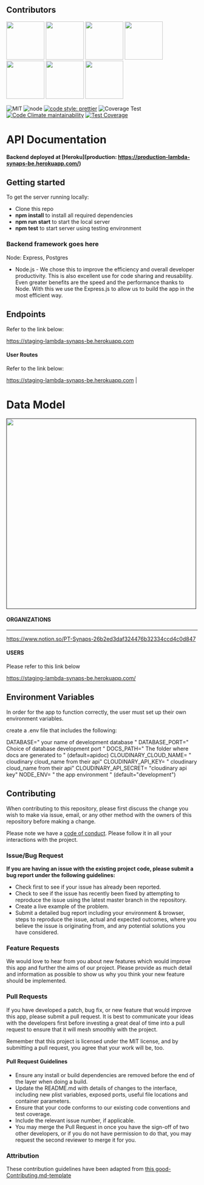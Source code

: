 
## Contributors

[<img src="https://avatars3.githubusercontent.com/u/17443353?v=4" width = "100" />](https://github.com/jeremiahtenbrink)
[<img src="https://avatars1.githubusercontent.com/u/19153270?v=4" width = "100" />](https://github.com/ccurry20)
[<img src="https://avatars2.githubusercontent.com/u/20153709?v=4" width = "100" />](https://github.com/gmgower)
[<img src="https://avatars3.githubusercontent.com/u/47146701?v=4" width = "100" />](https://github.com/austinbro5)
[<img src="https://avatars0.githubusercontent.com/u/48000565?v=4" width = "100" />](https://github.com/Brimes7)
[<img src="https://avatars3.githubusercontent.com/u/49910197?v=4" width = "100" />](https://github.com/DKFerebee)
[<img src="https://avatars3.githubusercontent.com/u/49927848?v=4" width = "100" />](https://github.com/christopherc1331)


![MIT](https://img.shields.io/packagist/l/doctrine/orm.svg)
![node](https://img.shields.io/node/v/11)
[![code style: prettier](https://img.shields.io/badge/code_style-prettier-ff69b4.svg?style=flat-square)](https://github.com/prettier/prettier)
![Coverage Test](https://github.com/Lambda-School-Labs/pt-synaps-be/workflows/Coverage%20Test/badge.svg)
[![Code Climate maintainability](https://api.codeclimate.com/v1/badges/9ca9673d076f0a3275bb/maintainability)](https://img.shields.io/codeclimate/maintainability-percentage/Lambda-School-Labs/pt-synaps-be)
[![Test Coverage](https://api.codeclimate.com/v1/badges/9ca9673d076f0a3275bb/test_coverage)](https://codeclimate.com/github/Lambda-School-Labs/pt-synaps-be/test_coverage)

# API Documentation

####  Backend deployed at [Heroku](production: https://production-lambda-synaps-be.herokuapp.com/) <br>

## Getting started

To get the server running locally:

- Clone this repo
- **npm install** to install all required dependencies
- **npm run start** to start the local server
- **npm test** to start server using testing environment

### Backend framework goes here

Node:  Express, Postgres

- Node.js - We chose this to improve the efficiency and overall developer productivity. This is also excellent use for code sharing and reusability. Even greater benefits are the speed and the performance thanks to Node. With this we use the Express.js to allow us to build the app in the most efficient way.


## Endpoints

Refer to the link below:

https://staging-lambda-synaps-be.herokuapp.com  
#### User Routes

Refer to the link below:

https://staging-lambda-synaps-be.herokuapp.com                                                   |

# Data Model

[<img src="https://github.com/Lambda-School-Labs/pt-synaps-be/blob/read-me/images/Untitled.png?raw=true" width = "500" />]()

#### ORGANIZATIONS

---
https://www.notion.so/PT-Synaps-26b2ed3daf324476b32334ccd4c0d847

#### USERS

Please refer to this link below

https://staging-lambda-synaps-be.herokuapp.com/



## Environment Variables

In order for the app to function correctly, the user must set up their own environment variables.

create a .env file that includes the following:

DATABASE=" your name of development database "
DATABASE_PORT=" Choice of database development port "
DOCS_PATH=" The folder where docs are generated to " (default=apidoc)
CLOUDINARY_CLOUD_NAME= " cloudinary cloud_name from their api"
CLOUDINARY_API_KEY= " cloudinary cloud_name from their api"
CLOUDINARY_API_SECRET= "cloudinary api key"
NODE_ENV= " the app environment " (default="development") 

## Contributing

When contributing to this repository, please first discuss the change you wish to make via issue, email, or any other method with the owners of this repository before making a change.

Please note we have a [code of conduct](./code_of_conduct.md). Please follow it in all your interactions with the project.

### Issue/Bug Request

**If you are having an issue with the existing project code, please submit a bug report under the following guidelines:**

- Check first to see if your issue has already been reported.
- Check to see if the issue has recently been fixed by attempting to reproduce the issue using the latest master branch in the repository.
- Create a live example of the problem.
- Submit a detailed bug report including your environment & browser, steps to reproduce the issue, actual and expected outcomes, where you believe the issue is originating from, and any potential solutions you have considered.

### Feature Requests

We would love to hear from you about new features which would improve this app and further the aims of our project. Please provide as much detail and information as possible to show us why you think your new feature should be implemented.

### Pull Requests

If you have developed a patch, bug fix, or new feature that would improve this app, please submit a pull request. It is best to communicate your ideas with the developers first before investing a great deal of time into a pull request to ensure that it will mesh smoothly with the project.

Remember that this project is licensed under the MIT license, and by submitting a pull request, you agree that your work will be, too.

#### Pull Request Guidelines

- Ensure any install or build dependencies are removed before the end of the layer when doing a build.
- Update the README.md with details of changes to the interface, including new plist variables, exposed ports, useful file locations and container parameters.
- Ensure that your code conforms to our existing code conventions and test coverage.
- Include the relevant issue number, if applicable.
- You may merge the Pull Request in once you have the sign-off of two other developers, or if you do not have permission to do that, you may request the second reviewer to merge it for you.

### Attribution

These contribution guidelines have been adapted from [this good-Contributing.md-template](https://gist.github.com/PurpleBooth/b24679402957c63ec426)